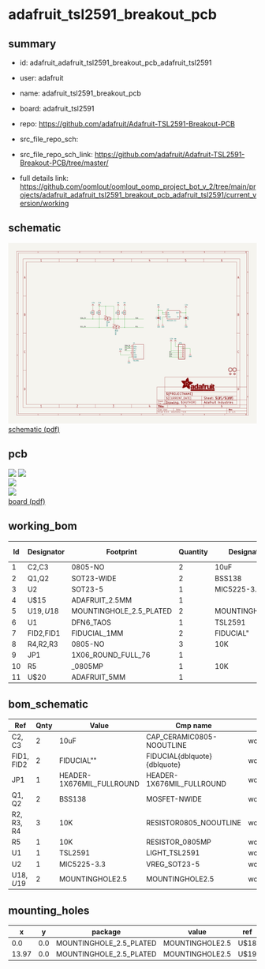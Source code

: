 # adafruit_tsl2591_breakout_pcb
 
## summary 
* id: adafruit_adafruit_tsl2591_breakout_pcb_adafruit_tsl2591
* user: adafruit
* name: adafruit_tsl2591_breakout_pcb
* board: adafruit_tsl2591
* repo: https://github.com/adafruit/Adafruit-TSL2591-Breakout-PCB



* src_file_repo_sch: 
* src_file_repo_sch_link: https://github.com/adafruit/Adafruit-TSL2591-Breakout-PCB/tree/master/
* full details link: https://github.com/oomlout/oomlout_oomp_project_bot_v_2/tree/main/projects/adafruit_adafruit_tsl2591_breakout_pcb_adafruit_tsl2591/current_version/working  

## schematic  
![](working_schematic_600.png)  
[schematic (pdf)](working_schematic.pdf) 






















## pcb  
![](working_3d_600.png) 
![](working_3d_front_600.png)  
![](working_3d_back_600.png)  
![](working_600.png)  
[board (pdf)](working.pdf)  

## working_bom
| Id | Designator | Footprint | Quantity | Designation | Supplier and ref |  | None | 
| --- | --- | --- | --- | --- | --- | --- | --- | 
| 1 | C2,C3 | 0805-NO | 2 | 10uF |  |  | [''] | 
| 2 | Q1,Q2 | SOT23-WIDE | 2 | BSS138 |  |  | [''] | 
| 3 | U2 | SOT23-5 | 1 | MIC5225-3.3 |  |  | [''] | 
| 4 | U$15 | ADAFRUIT_2.5MM | 1 |  |  |  | [''] | 
| 5 | U$19,U$18 | MOUNTINGHOLE_2.5_PLATED | 2 | MOUNTINGHOLE2.5 |  |  | [''] | 
| 6 | U1 | DFN6_TAOS | 1 | TSL2591 |  |  | [''] | 
| 7 | FID2,FID1 | FIDUCIAL_1MM | 2 | FIDUCIAL" |  |  | [''] | 
| 8 | R4,R2,R3 | 0805-NO | 3 | 10K |  |  | [''] | 
| 9 | JP1 | 1X06_ROUND_FULL_76 | 1 |  |  |  | [''] | 
| 10 | R5 | _0805MP | 1 | 10K |  |  | [''] | 
| 11 | U$20 | ADAFRUIT_5MM | 1 |  |  |  | [''] | 


## bom_schematic
| Ref | Qnty | Value | Cmp name | Footprint | Description | Vendor | DNP | 
| --- | --- | --- | --- | --- | --- | --- | --- | 
| C2, C3 | 2 | 10uF | CAP_CERAMIC0805-NOOUTLINE | working:0805-NO |  |  |  | 
| FID1, FID2 | 2 | FIDUCIAL"" | FIDUCIAL{dblquote}{dblquote} | working:FIDUCIAL_1MM |  |  |  | 
| JP1 | 1 | HEADER-1X676MIL_FULLROUND | HEADER-1X676MIL_FULLROUND | working:1X06_ROUND_FULL_76 |  |  |  | 
| Q1, Q2 | 2 | BSS138 | MOSFET-NWIDE | working:SOT23-WIDE |  |  |  | 
| R2, R3, R4 | 3 | 10K | RESISTOR0805_NOOUTLINE | working:0805-NO |  |  |  | 
| R5 | 1 | 10K | RESISTOR_0805MP | working:_0805MP |  |  |  | 
| U1 | 1 | TSL2591 | LIGHT_TSL2591 | working:DFN6_TAOS |  |  |  | 
| U2 | 1 | MIC5225-3.3 | VREG_SOT23-5 | working:SOT23-5 |  |  |  | 
| U$18, U$19 | 2 | MOUNTINGHOLE2.5 | MOUNTINGHOLE2.5 | working:MOUNTINGHOLE_2.5_PLATED |  |  |  | 


## mounting_holes
| x | y | package | value | ref | size | 
| --- | --- | --- | --- | --- | --- | 
| 0.0 | 0.0 | MOUNTINGHOLE_2.5_PLATED | MOUNTINGHOLE2.5 | U$18 | m3 | 
| 13.97 | 0.0 | MOUNTINGHOLE_2.5_PLATED | MOUNTINGHOLE2.5 | U$19 | m3 | 


